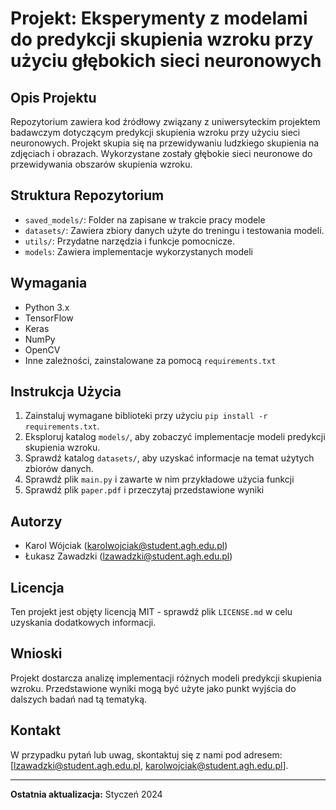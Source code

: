 # Projekt: Eksperymenty z modelami do predykcji skupienia wzroku przy użyciu głębokich sieci neuronowych

## Opis Projektu

Repozytorium zawiera kod źródłowy związany z uniwersyteckim projektem badawczym dotyczącym predykcji skupienia wzroku przy użyciu sieci neuronowych. Projekt skupia się na przewidywaniu ludzkiego skupienia na zdjęciach i obrazach. Wykorzystane zostały głębokie sieci neuronowe do przewidywania obszarów skupienia wzroku.

## Struktura Repozytorium

- `saved_models/`: Folder na zapisane w trakcie pracy modele
- `datasets/`: Zawiera zbiory danych użyte do treningu i testowania modeli.
- `utils/`: Przydatne narzędzia i funkcje pomocnicze.
- `models`: Zawiera implementacje wykorzystanych modeli

## Wymagania

- Python 3.x
- TensorFlow
- Keras
- NumPy
- OpenCV
- Inne zależności, zainstalowane za pomocą `requirements.txt`

## Instrukcja Użycia

1. Zainstaluj wymagane biblioteki przy użyciu `pip install -r requirements.txt`.
2. Eksploruj katalog `models/`, aby zobaczyć implementacje modeli predykcji skupienia wzroku.
3. Sprawdź katalog `datasets/`, aby uzyskać informacje na temat użytych zbiorów danych.
4. Sprawdź plik `main.py` i zawarte w nim przykładowe użycia funkcji
5. Sprawdź plik `paper.pdf` i przeczytaj przedstawione wyniki

## Autorzy

- Karol Wójciak (karolwojciak@student.agh.edu.pl)
- Łukasz Zawadzki (lzawadzki@student.agh.edu.pl)

## Licencja

Ten projekt jest objęty licencją MIT - sprawdź plik `LICENSE.md` w celu uzyskania dodatkowych informacji.

## Wnioski

Projekt dostarcza analizę implementacji różnych modeli predykcji skupienia wzroku. Przedstawione wyniki mogą być użyte jako punkt wyjścia do dalszych badań nad tą tematyką.

## Kontakt

W przypadku pytań lub uwag, skontaktuj się z nami pod adresem: [lzawadzki@student.agh.edu.pl, karolwojciak@student.agh.edu.pl].

--- 

**Ostatnia aktualizacja:** Styczeń 2024
